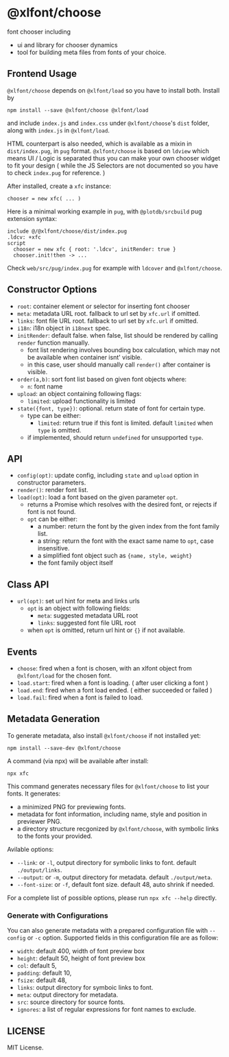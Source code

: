# @xlfont/choose

font chooser including

 - ui and library for chooser dynamics
 - tool for building meta files from fonts of your choice.


## Frontend Usage

`@xlfont/choose` depends on `@xlfont/load` so you have to install both. Install by

    npm install --save @xlfont/choose @xlfont/load

and include `index.js` and `index.css` under `@xlfont/choose`'s `dist` folder, along with `index.js` in `@xlfont/load`.

HTML counterpart is also needed, which is available as a mixin in `dist/index.pug`, in `pug` format. `@xlfont/choose` is based on `ldview` which means UI / Logic is separated thus you can make your own chooser widget to fit your design ( while the JS Selectors are not documented so you have to check `index.pug` for reference. )

After installed, create a `xfc` instance:

    chooser = new xfc( ... )

Here is a minimal working example in `pug`, with `@plotdb/srcbuild` pug extension syntax:

    include @/@xlfont/choose/dist/index.pug
    .ldcv: +xfc
    script
      chooser = new xfc { root: '.ldcv', initRender: true }
      chooser.init!then -> ...


Check `web/src/pug/index.pug` for example with `ldcover` and `@xlfont/choose`.


## Constructor Options

 - `root`: container element or selector for inserting font chooser
 - `meta`: metadata URL root. fallback to url set by `xfc.url` if omitted.
 - `links`: font file URL root. fallback to url set by `xfc.url` if omitted.
 - `i18n`: i18n object in `i18next` spec.
 - `initRender`: default false. when false, list should be rendered by calling `render` function manually.
   - font list rendering involves bounding box calculation, which may not be available when container isnt' visible.
   - in this case, user should manually call `render()` after container is visible.
 - `order(a,b)`: sort font list based on given font objects where:
   - `n`: font name
 - `upload`: an object containing following flags:
   - `limited`: upload functionality is limited
 - `state({font, type})`: optional. return state of font for certain type.
   - type can be either:
     - `limited`: return true if this font is limited. default `limited` when `type` is omitted.
   - if implemented, should return `undefined` for unsupported `type`.


## API

 - `config(opt)`: update config, including `state` and `upload` option in constructor parameters.
 - `render()`: render font list.
 - `load(opt)`: load a font based on the given parameter `opt`.
   - returns a Promise which resolves with the desired font, or rejects if font is not found.
   - `opt` can be either:
     - a number: return the font by the given index from the font family list.
     - a string: return the font with the exact same name to `opt`, case insensitive.
     - a simplified font object such as `{name, style, weight}`
     - the font family object itself


## Class API

 - `url(opt)`: set url hint for meta and links urls
   - `opt` is an object with following fields:
     - `meta`: suggested metadata URL root
     - `links`: suggested font file URL root
   - when `opt` is omitted, return url hint or `{}` if not available.


## Events

 - `choose`: fired when a font is chosen, with an xlfont object from `@xlfont/load` for the chosen font.
 - `load.start`: fired when a font is loading. ( after user clicking a font )
 - `load.end`: fired when a font load ended. ( either succeeded or failed )
 - `load.fail`: fired when a font is failed to load.


## Metadata Generation

To generate metadata, also install `@xlfont/choose` if not installed yet:

    npm install --save-dev @xlfont/choose

A command (via npx) will be available after install:

    npx xfc

This command generates necessary files for `@xlfont/choose` to list your fonts. It generates:

 - a minimized PNG for previewing fonts.
 - metadata for font information, including name, style and position in previewer PNG.
 - a directory structure recgonized by `@xlfont/choose`, with symbolic links to the fonts your provided.

Avilable options:

 - `--link`: or `-l`, output directory for symbolic links to font. default `./output/links`.
 - `--output`: or `-m`, output directory for metadata. default `./output/meta`.
 - `--font-size`: or `-f`, default font size. default 48, auto shrink if needed.

For a complete list of possible options, please run `npx xfc --help` directly.


### Generate  with Configurations

You can also generate metadata with a prepared configuration file with `--config` or `-c` option. Supported fields in this configuration file are as follow:

 - `width`: default 400, width of font preview box
 - `height`: default 50, height of font preview box
 - `col`: default 5,
 - `padding`: default 10,
 - `fsize`: default 48,
 - `links`: output directory for symboic links to font.
 - `meta`: output directory for metadata.
 - `src`: source directory for source fonts.
 - `ignores`: a list of regular expressions for font names to exclude.


## LICENSE

MIT License.

